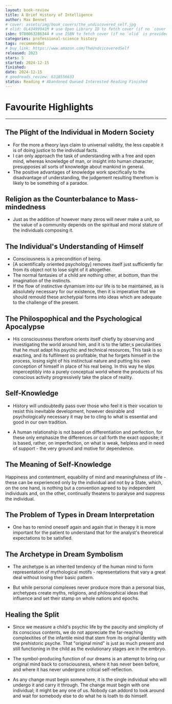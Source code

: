 ```yaml
---
layout: book-review
title: A Brief History of Intelligence
author: Max Bennet
# cover: assets/img/book_covers/the_undiscovered_self.jpg
# olid: OL43499941M # use Open Library ID to fetch cover (if no `cover` is provided)
isbn: 9780063286344 # use ISBN to fetch cover (if no `olid` is provided, dashes are optional)
categories: professional-science history
tags: recommended
# buy_link: https://www.amazon.com/TheUndsicoveredSelf
released: 2023
stars: 5
started: 2024-12-15
finished: 
date: 2024-12-15
# goodreads_review: 6318556633
status: Reading # Abandoned Queued Interested Reading Finished
---
```


# Favourite Highlights

---

## The Plight of the Individual in Modern Society

* For the more a theory lays claim to universal validity, the less capable it is of doing justice to the individual facts.
* I can only approach the task of understanding with a free and open mind, whereas knowledge of man, or insight into human character, presupposes all sorts of knowledge about mankind in general.
* The positive advantages of knowledge work specifically to the disadvantage of understanding, the judgement resulting therefrom is likely to be something of a paradox.

## Religion as the Counterbalance to Mass-mindedness

* Just as the addition of however many zeros will never make a unit, so the value of a community depends on the spiritual and moral stature of the individuals composing it.

## The Individual's Understanding of Himself

* Consciousness is a precondition of being.
* [A scientifically oriented psychology] removes itself just sufficiently far from its object not to lose sight of it altogether.
* The normal fantasies of a child are nothing other, at bottom, than the imagination of the instincts.
* If the flow of instinctive dynamism into our life is to be maintained, as is absolutely necessary for our existence, then it is imperative that we should remould these archetypial forms into ideas which are adequate to the challenge of the present.

## The Philospophical and the Psychological Apocalypse

* His consciousness therefore orients itself chiefly by observing and investigating the world around him, and it is to the latter;s peculiarities that he must adapt his psychic and technical resources, This task is so exacting, and its fulfilment so profitable, that he forgets himself in the process, losing sight of his instinctual nature and putting his own conception of himself in place of his real being. In this way he slips imperceptibly into a purely conceptual world where the products of his conscious activity progressively take the place of reality.

## Self-Knowledge

* History will undoubtedly pass over those who feel it is their vocation to resist this inevitable development, however desirable and psychologically necessary it may be to cling to what is essential and good in our own tradition.

* A human relationship is not based on differentiation and perfection, for these only emphasize the differences or call forth the exact opposite; it is based, rather, on imperfection, on what is weak, helpless and in need of support - the very ground and motive for dependence.

## The Meaning of Self-Knowledge

Happiness and contentment, equability of mind and meaningfulness of life - these can be experienced only by the individual and not by a State, which, on the one hand, is nothing but a convention agreed to by independent individuals and, on the other, continually theatens to paralyse and suppress the individual.


## The Problem of Types in Dream Interpretation

* One has to remind oneself again and again that in therapy it is more important for the patient to understand that for the analyst's theoretical expectations to be satisfied.

## The Archetype in Dream Symbolism

* The archetype is an inherited tendency of the human mind to form representation of mythological motifs - representations that vary a great deal without losing their basic pattern.

* But while personal complexes never produce more than a personal bias, archetypes create myths, religions, and philosophical ideas that influence and set their stamp on whole nations and epochs.

## Healing the Split

* Since we measure a child's psychic life by the paucity and simplicity of its conscious contents, we do not appreciate the far-reaching complexitites of the infantile mind that stem from its original identity with the prehistoric psyche. That "original mind" is just as much present and still functioning in the child as the evolutionary stages are in the embryo.

* The symbol-producing function of our dreams is an attempt to bring our original mind back to consciousness, where it has never been before, and where it has never undergone critical self-reflection.

* As any change must begin somewhere, it is the single individual who will undergo it and carry it through. The change must begin with one individual; it might be any one of us. Nobody can addord to look around and wait for somebody else to do what he is loath to do himself.